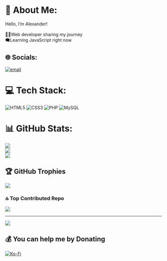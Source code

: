 # 💫 About Me:<br>
Hello, I’m Alexander! <br><br>🧑‍💻Web developer sharing my journey<br>🗨Learning JavaScript right now<br>


## 🌐 Socials:
[![email](https://img.shields.io/badge/Email-D14836?logo=gmail&logoColor=white)](mailto:alexander09.scholte@gmail.com) 

# 💻 Tech Stack:
![HTML5](https://img.shields.io/badge/html5-%23E34F26.svg?style=for-the-badge&logo=html5&logoColor=white) ![CSS3](https://img.shields.io/badge/css3-%231572B6.svg?style=for-the-badge&logo=css3&logoColor=white) ![PHP](https://img.shields.io/badge/php-%23777BB4.svg?style=for-the-badge&logo=php&logoColor=white) ![MySQL](https://img.shields.io/badge/mysql-4479A1.svg?style=for-the-badge&logo=mysql&logoColor=white)
# 📊 GitHub Stats:
![](https://github-readme-stats.vercel.app/api?username=JustElmo2&theme=dark&hide_border=false&include_all_commits=true&count_private=true)<br/>
![](https://nirzak-streak-stats.vercel.app/?user=JustElmo2&theme=dark&hide_border=false)<br/>
![](https://github-readme-stats.vercel.app/api/top-langs/?username=JustElmo2&theme=dark&hide_border=false&include_all_commits=true&count_private=true&layout=compact)

## 🏆 GitHub Trophies
![](https://github-profile-trophy.vercel.app/?username=JustElmo2&theme=radical&no-frame=false&no-bg=false&margin-w=4)

### 🔝 Top Contributed Repo
![](https://github-contributor-stats.vercel.app/api?username=JustElmo2&limit=5&theme=dark&combine_all_yearly_contributions=true)

---
[![](https://visitcount.itsvg.in/api?id=JustElmo2&icon=0&color=0)](https://visitcount.itsvg.in)

  ## 💰 You can help me by Donating
  [![Ko-Fi](https://img.shields.io/badge/Ko--fi-F16061?style=for-the-badge&logo=ko-fi&logoColor=white)](https://ko-fi.com/JustElmo) 

  
<!-- Proudly created with GPRM ( https://gprm.itsvg.in ) -->
